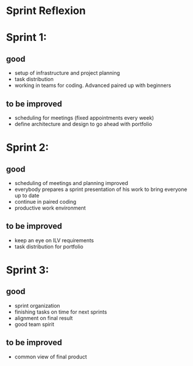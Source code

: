 # Sprint Reflexion

# Sprint 1:

## good
- setup of infrastructure and project planning
- task distribution
- working in teams for coding. Advanced paired up with beginners

## to be improved
- scheduling for meetings (fixed appointments every week)
- define architecture and design to go ahead with portfolio

# Sprint 2:

## good
- scheduling of meetings and planning improved
- everybody prepares a sprint presentation of his work to bring everyone up to date
- continue in paired coding
- productive work environment

## to be improved
- keep an eye on ILV requirements
- task distribution for portfolio

# Sprint 3:

## good
- sprint organization
- finishing tasks on time for next sprints
- alignment on final result
- good team spirit

## to be improved
- common view of final product 
